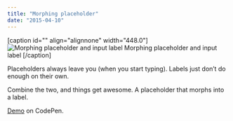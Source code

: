 ```yaml
---
title: "Morphing placeholder"
date: "2015-04-10"
---
```


\[caption id="" align="alignnone" width="448.0"\]![ Morphing placeholder and input label ](http://static1.squarespace.com/static/554569a4e4b0b68214c1f5d9/55457b34e4b0fca745eb358d/55457b34e4b0fca745eb35b6/1430616943213//img.gif) Morphing placeholder and input label \[/caption\]

Placeholders always leave you (when you start typing). Labels just don’t do enough on their own.

Combine the two, and things get awesome. A placeholder that morphs into a label.

[Demo](http://codepen.io/imcnally/pen/ogrEVR) on CodePen.
